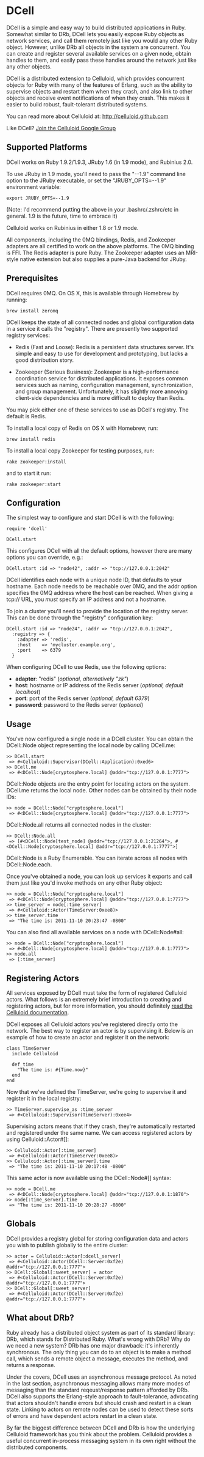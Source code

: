 DCell
=====

DCell is a simple and easy way to build distributed applications in Ruby.
Somewhat similar to DRb, DCell lets you easily expose Ruby objects as network
services, and call them remotely just like you would any other Ruby object.
However, unlike DRb all objects in the system are concurrent. You can create
and register several available services on a given node, obtain handles to
them, and easily pass these handles around the network just like any other
objects.

DCell is a distributed extension to Celluloid, which provides concurrent
objects for Ruby with many of the features of Erlang, such as the ability
to supervise objects and restart them when they crash, and also link to
other objects and receive event notifications of when they crash. This makes
it easier to build robust, fault-tolerant distributed systems.

You can read more about Celluloid at: http://celluloid.github.com

Like DCell? [Join the Celluloid Google Group](http://groups.google.com/group/celluloid-ruby)

Supported Platforms
-------------------

DCell works on Ruby 1.9.2/1.9.3, JRuby 1.6 (in 1.9 mode), and Rubinius 2.0.

To use JRuby in 1.9 mode, you'll need to pass the "--1.9" command line
option to the JRuby executable, or set the "JRUBY_OPTS=--1.9" environment
variable:

    export JRUBY_OPTS=--1.9

(Note: I'd recommend putting the above in your .bashrc/.zshrc/etc in
general. 1.9 is the future, time to embrace it)

Celluloid works on Rubinius in either 1.8 or 1.9 mode.

All components, including the 0MQ bindings, Redis, and Zookeeper adapters
are all certified to work on the above platforms. The 0MQ binding is FFI.
The Redis adapter is pure Ruby. The Zookeeper adapter uses an MRI-style
native extension but also supplies a pure-Java backend for JRuby.

Prerequisites
-------------

DCell requires 0MQ. On OS X, this is available through Homebrew by running:

    brew install zeromq

DCell keeps the state of all connected nodes and global configuration data
in a service it calls the "registry". There are presently two supported
registry services:

* Redis (Fast and Loose): Redis is a persistent data structures server.
  It's simple and easy to use for development and prototyping, but lacks a
  good distribution story.

* Zookeeper (Serious Business): Zookeeper is a high-performance coordination
  service for distributed applications. It exposes common services such as
  naming, configuration management, synchronization, and group management.
  Unfortunately, it has slightly more annoying client-side dependencies and is
  more difficult to deploy than Redis.

You may pick either one of these services to use as DCell's registry. The
default is Redis.

To install a local copy of Redis on OS X with Homebrew, run:

    brew install redis

To install a local copy Zookeeper for testing purposes, run:

    rake zookeeper:install

and to start it run:

    rake zookeeper:start

Configuration
-------------

The simplest way to configure and start DCell is with the following:

    require 'dcell'

    DCell.start

This configures DCell with all the default options, however there are many
options you can override, e.g.:

    DCell.start :id => "node42", :addr => "tcp://127.0.0.1:2042"

DCell identifies each node with a unique node ID, that defaults to your
hostname. Each node needs to be reachable over 0MQ, and the addr option
specifies the 0MQ address where the host can be reached. When giving a tcp://
URL, you *must* specify an IP address and not a hostname.

To join a cluster you'll need to provide the location of the registry server.
This can be done through the "registry" configuration key:

	DCell.start :id => "node24", :addr => "tcp://127.0.0.1:2042",
	  :registry => {
	    :adapter => 'redis',
	    :host    => 'mycluster.example.org',
	    :port    => 6379
	  }

When configuring DCell to use Redis, use the following options:

- **adapter**: "redis" (*optional, alternatively "zk"*)
- **host**: hostname or IP address of the Redis server (*optional, default localhost*)
- **port**: port of the Redis server (*optional, default 6379*)
- **password**: password to the Redis server (*optional*)

Usage
-----

You've now configured a single node in a DCell cluster. You can obtain the
DCell::Node object representing the local node by calling DCell.me:

    >> DCell.start
     => #<Celluloid::Supervisor(DCell::Application):0xed6>
    >> DCell.me
     => #<DCell::Node[cryptosphere.local] @addr="tcp://127.0.0.1:7777">

DCell::Node objects are the entry point for locating actors on the system.
DCell.me returns the local node. Other nodes can be obtained by their
node IDs:

    >> node = DCell::Node["cryptosphere.local"]
     => #<DCell::Node[cryptosphere.local] @addr="tcp://127.0.0.1:7777">

DCell::Node.all returns all connected nodes in the cluster:

    >> DCell::Node.all
     => [#<DCell::Node[test_node] @addr="tcp://127.0.0.1:21264">, #<DCell::Node[cryptosphere.local] @addr="tcp://127.0.0.1:7777">]

DCell::Node is a Ruby Enumerable. You can iterate across all nodes with
DCell::Node.each.

Once you've obtained a node, you can look up services it exports and call them
just like you'd invoke methods on any other Ruby object:

	>> node = DCell::Node["cryptosphere.local"]
	 => #<DCell::Node[cryptosphere.local] @addr="tcp://127.0.0.1:7777">
    >> time_server = node[:time_server]
     => #<Celluloid::Actor(TimeServer:0xee8)>
    >> time_server.time
     => "The time is: 2011-11-10 20:23:47 -0800"

You can also find all available services on a node with DCell::Node#all:

	>> node = DCell::Node["cryptosphere.local"]
	 => #<DCell::Node[cryptosphere.local] @addr="tcp://127.0.0.1:7777">
	>> node.all
	 => [:time_server]

Registering Actors
------------------

All services exposed by DCell must take the form of registered Celluloid actors.
What follows is an extremely brief introduction to creating and registering
actors, but for more information, you should definitely [read the Celluloid
documentation](http://celluloid.github.com).

DCell exposes all Celluloid actors you've registered directly onto the network.
The best way to register an actor is by supervising it. Below is an example of
how to create an actor and register it on the network:

    class TimeServer
      include Celluloid

      def time
        "The time is: #{Time.now}"
      end
    end

Now that we've defined the TimeServer, we're going to supervise it and register
it in the local registry:

	>> TimeServer.supervise_as :time_server
	 => #<Celluloid::Supervisor(TimeServer):0xee4>

Supervising actors means that if they crash, they're automatically restarted
and registered under the same name. We can access registered actors by using
Celluloid::Actor#[]:

	>> Celluloid::Actor[:time_server]
	 => #<Celluloid::Actor(TimeServer:0xee8)>
	>> Celluloid::Actor[:time_server].time
	 => "The time is: 2011-11-10 20:17:48 -0800"

This same actor is now available using the DCell::Node#[] syntax:

    >> node = DCell.me
     => #<DCell::Node[cryptosphere.local] @addr="tcp://127.0.0.1:1870">
    >> node[:time_server].time
     => "The time is: 2011-11-10 20:28:27 -0800"

Globals
-------

DCell provides a registry global for storing configuration data and actors you
wish to publish globally to the entire cluster:

	>> actor = Celluloid::Actor[:dcell_server]
	 => #<Celluloid::Actor(DCell::Server:0xf2e) @addr="tcp://127.0.0.1:7777">
	>> DCell::Global[:sweet_server] = actor
	 => #<Celluloid::Actor(DCell::Server:0xf2e) @addr="tcp://127.0.0.1:7777">
	>> DCell::Global[:sweet_server]
	 => #<Celluloid::Actor(DCell::Server:0xf2e) @addr="tcp://127.0.0.1:7777">

What about DRb?
---------------

Ruby already has a distributed object system as part of its standard library:
DRb, which stands for Distributed Ruby. What's wrong with DRb? Why do we need
a new system? DRb has one major drawback: it's inherently synchronous. The
only thing you can do to an object is to make a method call, which sends a
remote object a message, executes the method, and returns a response.

Under the covers, DCell uses an asynchronous message protocol. As noted in the
last section, asynchronous messaging allows many more modes of messaging than
the standard reqeust/response pattern afforded by DRb. DCell also supports the
Erlang-style approach to fault-tolerance, advocating that actors shouldn't handle
errors but should crash and restart in a clean state. Linking to actors on remote
nodes can be used to detect these sorts of errors and have dependent actors
restart in a clean state.

By far the biggest difference between DCell and DRb is how the underlying
Celluloid framework has you think about the problem. Celluloid provides a useful
concurrent in-process messaging system in its own right without the distributed
components.